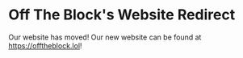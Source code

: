 # Off The Block's Website Redirect

Our website has moved! Our new website can be found at https://offtheblock.lol!
